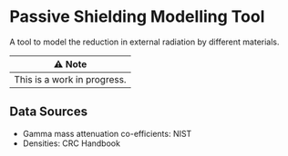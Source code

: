 # Passive Shielding Modelling Tool
A tool to model the reduction in external radiation by different materials.

| :warning: Note              |
| --------------------------- |
| This is a work in progress. |


## Data Sources
* Gamma mass attenuation co-efficients: NIST
* Densities: CRC Handbook
